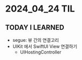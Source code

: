 # 2024_04_24 TIL

## TODAY I LEARNED
- segue: 뷰 간의 연결고리
- UIKit 에서 SwiftUI View 연결하기
    - UIHostingController

